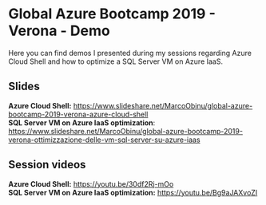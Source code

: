 # Global Azure Bootcamp 2019 - Verona - Demo

Here you can find demos I presented during my sessions regarding Azure Cloud Shell and how to optimize a SQL Server VM on Azure IaaS.

## Slides
**Azure Cloud Shell:** https://www.slideshare.net/MarcoObinu/global-azure-bootcamp-2019-verona-azure-cloud-shell  
**SQL Server VM on Azure IaaS optimization**: https://www.slideshare.net/MarcoObinu/global-azure-bootcamp-2019-verona-ottimizzazione-delle-vm-sql-server-su-azure-iaas 

## Session videos
**Azure Cloud Shell:** https://youtu.be/30df2Rj-mOo  
**SQL Server VM on Azure IaaS optimization:** https://youtu.be/Bg9aJAXvoZI 


